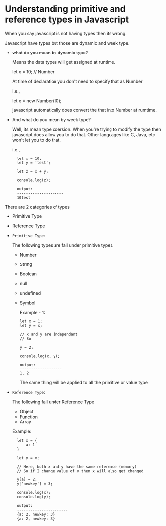 # Understanding primitive and reference types in Javascript

When you say javascript is not having types then its wrong.

Javascript have types but those are dynamic and week type.

- what do you mean by dynamic type?

  Means the data types will get assigned at runtime.

  let x = 10; // Number

  At time of declaration you don't need to specify that as Number

  i.e.,

  let x = new Number(10);

  javascript automatically does convert the that into Number at rumtime.

- And what do you mean by week type?

  Well, its mean type coersion. When you're trying to modify the type then javascript does allow you to do that. Other languages like C, Java, etc won't let you to do that.

  i.e.,

        let x = 10;
        let y = 'test';

        let z = x + y;

        console.log(z);

        output:
        ---------------------
        10test

There are 2 categories of types

- Primitive Type
- Reference Type

- `Primitive Type`:

  The following types are fall under primitive types.

  - Number
  - String
  - Boolean
  - null
  - undefined
  - Symbol

    Example - 1:

        let x = 1;
        let y = x;

        // x and y are independant
        // So

        y = 2;

        console.log(x, y);

        output:
        -------------------
        1, 2

    The same thing will be applied to all the primitive or value type

* `Reference Type`:

  The following fall under Reference Type

  - Object
  - Function
  - Array

  Example:

        let x = {
            a: 1
        }

        let y = x;

        // Here, both x and y have the same reference (memory)
        // So if I change value of y then x will also get changed

        y[a] = 2;
        y['newkey'] = 3;

        console.log(x);
        console.log(y);

        output:
        -----------------------
        {a: 2, newkey: 3}
        {a: 2, newkey: 3}
